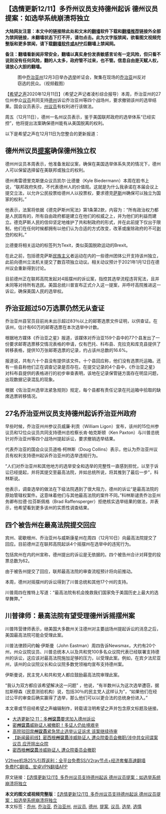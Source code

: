  <h2>【选情更新12/11】多乔州议员支持德州起诉 德州议员提案：如选举系统崩溃将独立</h2> <p class="notice"><b>大陆网友注意：本文中的链接除此处和文末的<a href="https://github.com/bannedbook/fanqiang" >翻墙</a>软件下载和<a href="https://github.com/killgcd/justmysocks/blob/master/README.md">翻墙推荐</a>链接外全部为禁网链接，未翻墙状态下打不开，请勿点击。此为文字版禁闻，欲看图文视频完整版和更多禁闻，请下载<a href="https://github.com/bannedbook/fanqiang">翻墙软件或APP</a>后翻墙上禁闻网。</p><p>备注：翻墙看新闻非常安全，翻墙以真实身份发表敏感言论有一定风险，但只看不说则没有任何风险，翻的人太多，政府管不过来，也不管。信息自由是天赋人权，请放心大胆的翻墙。</b></p>  <div class="entry"> <figure><figcaption>图中<a href="https://www.bannedbook.org/bnews/tag/%e4%b9%94%e6%b2%bb%e4%ba%9a%e5%b7%9e/" class="st_tag internal_tag" rel="tag" title="标签 乔治亚州 下的日志">乔治亚州</a>12月3日举办<a href="https://www.bannedbook.org/bnews/tag/%e9%80%89%e4%b8%be/" class="st_tag internal_tag" rel="tag" title="标签 选举 下的日志">选举</a>听证会，聚集在现场的<a href="https://www.bannedbook.org/bnews/tag/%E4%B9%94%E6%B2%BB%E4%BA%9A/" class="st_tag internal_tag" rel="tag" title="标签 乔治亚 下的日志">乔治亚</a>州反对窃选的民众。（视频截图）</figcaption></figure> <p>【<span class='wp_keywordlink_affiliate'><a href="https://www.soundofhope.org" title="希望之声" target="_blank">希望之声</a></span>2020年12月11日】（希望之声记者凌杉综合报导）本周，乔治亚州的27位州参众<a href="https://www.bannedbook.org/bnews/tag/%e8%ae%ae%e5%91%98/" class="st_tag internal_tag" rel="tag" title="标签 议员 下的日志">议员</a>共同支持<a href="https://www.bannedbook.org/bnews/tag/%e5%be%b7%e5%b7%9e/" class="st_tag internal_tag" rel="tag" title="标签 德州 下的日志">德州</a>诉讼乔治亚州等四个战场州，要求撤销该州的选举结果。国会议员表示，<a href="https://www.bannedbook.org/bnews/tag/%e5%b7%9e%e8%ae%ae%e5%91%98/" class="st_tag internal_tag" rel="tag" title="标签 州议员 下的日志">州议员</a>有权利进行该做法。</p> <p>周五（12月11日），德州一名州议员表示，鉴于美国联邦政府的选举体系“已经实控”，他将提出法案确保德州能有从美国脱离的权利。</p> <p>以下是希望之声在12月11日为您整合的更新报道：</p> <h2>德州州议员<a href="https://www.bannedbook.org/bnews/tag/%E6%8F%90%E6%A1%88/" class="st_tag internal_tag" rel="tag" title="标签 提案 下的日志">提案</a>确保德州独立权</h2> <p>德州州议员本周表示，他准备发起议案，确保在美国选举体系失灵的情况下，德州人可以保留选择留在美联邦或独立的权利。</p> <p>德州弗雷德里克斯堡众议员凯尔·比德曼（Kyle Biedermann）本周在脸书上说，“联邦政府失控，不代表德州人的价值观。这就是为什么我承诺在本届会议上提交立法，以允许公民投票给德州人以投票权，要求德克<span class='wp_keywordlink'><a href="https://www.bannedbook.org/forum5/topic42.html" title="萨斯、诚信与自救" target="_blank">萨斯</a></span>州确保可以独立为国家的权利。”</p> <p>他表示，法案将依据《德克萨斯州宪法》第1条第2款，内容为：“所有政治权力都是人民固有的，所有自由政府都是建立在他们的权威之上，并为他们的利益而建立。德克萨斯人民的信仰坚定地维护了共和制政府的形式，并在此前提下仅出于限制，他们在任何时候都拥有以他们认为合适的方式改变，改革或废除政府的不可<span class='wp_keywordlink'><a href="https://www.bannedbook.org/forum2/topic21.html" title="《剥夺》 黄建民 著" target="_blank">剥夺</a></span>的权利。”</p> <p>比德曼将相关运动的标签列为Texit，类似英国脱欧运动的Brexit。</p>  <p>在此之前，包括德克萨斯<span class='wp_keywordlink'><a href="https://www.bannedbook.org/forum11/topic333.html" title="禁片：民族主义和三座大山" target="_blank">民族主义</a></span>者运动在内的一些德州团体公开支持该州独立，此前向德州立法机关提交了数百项独立动议。相关动议预计于2021年1月12日在德州议会重新得到讨论。</p> <p>目前德州正在联邦高院发起对4摇摆州的诉讼案，指控其选举流程违背宪法，且并未同等对待所有选民。美国总统川普宣布正式介入这一提案，并呼吁高院推进这一诉讼，确保美国人民的选举权。</p> <h2>乔治亚超过50万选票仍然无从查证</h2> <p>乔治亚州县官员目前尚未出示超过83％以上的邮寄选票文件证明，以供查证。在该州，估计有60万的邮寄选票在本次选举中计数。</p> <p>根据地方媒体《乔治亚之星》报道，该媒体对乔治亚159个县中的77个县发出了一份要求邮寄选票移交情况表格的申请，仅有巴托、科布县、克拉克和库克县提供了转移表格，提供10万张邮寄选票的记录，约占该州总数的16.6%。</p> <p>报道说，共有六十个县没有提供该文件。十个县回应称，他们没有选票托运箱。还有一些县称他们正在调查记录是否存在。在提交记录的4个县中，《乔治亚之星》对科布县提供的表格进行的初步审查表明，该地在记录保管链方面存在明显问题，出现数据记录混乱的现象。</p> <p>根据《佐治亚州选举法紧急规则》规定，每个县都有责任记录在托运箱中拾取的缺席选票转移情况。</p> <h2>27名乔治亚州议员支持德州起诉乔治亚州政府</h2> <p>早些时候，乔治亚州州参议员威廉·利贡（William Ligon）宣布，该州的15位州参议员和12位众议员共同支持德州总检察长肯·帕克斯顿（Ken Paxton）与川普总统针对乔治亚州等四个战场州提起诉讼，要求撤销选举结果。</p>  <p>代表乔治亚的国会众议员道格·柯林斯（Doug Collins）表示，他认为乔治亚州议员有权利支持德州起诉乔治亚州的选举违规行为。</p> <p>“人们对乔治亚州和其他地方的选举安全和选举的完整性一直感到担忧，以至于诉讼已经提起，并将其提交至最高法院，并如总统所说，将其推到了最后一步”，科林斯说。</p> <p>他表示，调查选举的做法在下级法院遇到了很大阻力，德州的诉讼“是最高法院的原始管辖权案件。这意味着他们与其他最高法院的案件不同。”科林斯谴责乔治亚州务卿布拉德·拉芬斯佩格（Brad Raffensperger）拒绝核实选举结果的做法，并表示，他希望看到更多该州的实质性调查结果。</p> <h2>四个被告州在最高法院提交回应</h2> <p>宾州、密歇根州、乔治亚州与威斯康星州在周四（12月10日）向最高法院提交了回应。目前德州正在联邦高院起诉4个摇摆州在选举中的违宪行为。</p> <p>包括宾州在内的州宣称，德州提出的诉讼是无依据的。四个被告州合计对拜登的投票总数为62。</p> <p>由于被告州提交了回应，联邦最高法院的审查流程预计将向前推动。</p> <p>本周，德州对摇摆州的诉讼得到了川普总统和其他17个州的支持。</p>  <p>川普周四在推特上写道：“最高法院有机会挽救我们国家免于美国历史上最大的选举舞弊。”</p> <h2>川普律师：最高法院有望受理德州诉摇摆州案</h2> <p>川普阵营律师表示，继美国大多数州关注德州对主要战场州提起诉讼的消息之后，美国最高法院可能会受理此案。</p> <p>川普法律顾问约翰·伊斯曼（John Eastman）周四告诉Newsmax，大约有20个州，州众议院议员、川普总统本人以及共和党100多名众议院代表已经联署支持德州的诉讼，这应该对最高法院施加足够的压力，以受理此案。例如，在宾夕法尼亚州，该州的众议院议长和众议院多数党领袖均宣布支持德州案。</p> <p>伊斯曼说，民主党人和共和党人都应鼓励最高法院审理此案。</p> <p>“我认为双方都应该希望解决这一问题” ，他说，“有半数州认为这次选举遭窃，据拉斯穆森（民意测验机构）说，包括30％的民主党人这样认为”，“如果他们在经过公平的审查后确实赢得了选举，那么他们可以以更合法的总统身份进入。”</p> <p>本文章或节目经希望之声编辑制作，转载请注明希望之声并包含原文标题及链接。</p> <ul class='op-related-articles' title='相关阅读'> <li><a href='https://www.bannedbook.org/bnews/cbnews/20201211/1445956.html' target='_blank'>大选更新12·11：多<b>州议员</b>要求加入德州诉讼</a></li> <li><a href='https://www.bannedbook.org/bnews/taiwannews/20201211/1445772.html' target='_blank'>密<b>州议员</b>威胁证人被撤职！多证人仍处境艰辛</a></li> <li><a href='https://www.bannedbook.org/bnews/comments/20201211/1445598.html' target='_blank'>高院驳回宾<b>州议员</b>紧急禁止选举认证诉求 该案继续待审</a></li> <li><a href='https://www.bannedbook.org/bnews/bannedvideo/20201210/1445406.html' target='_blank'>【新闻最前线】密西根<b>州议员</b>涉威胁证人 遭众院委员会撤职/涉中共女间谍案议员 应开除出众院</a></li> <li><a href='https://www.bannedbook.org/bnews/taiwannews/20201210/1445285.html' target='_blank'>密西根<b>州议员</b>涉威胁证人 遭众院委员会撤职</a></li> </ul> <p class="texttj"> <a href="https://github.com/bannedbook/fanqiang/wiki/V2ray%E6%9C%BA%E5%9C%BA" target="_blank">V2free机场25%引荐返利：全平台免费SS/V2ray节点+经济套餐高速翻墙</a><br/> <a href="https://github.com/bannedbook/fanqiang/wiki/%E7%A6%81%E9%97%BB%E7%BD%91%E5%AE%89%E5%8D%93%E7%BF%BB%E5%A2%99%E6%96%B0%E9%97%BBAPP" target="_blank">免费PC翻墙、安卓VPN翻墙APP</a></p><p>原文链接：<a class="src_link"  href="https://www.soundofhope.org/post/452623" target="_blank">【选情更新12/11】多乔州议员支持德州起诉 德州议员提案：如选举系统崩溃将独立</a></p> <a name='sharetosocial'></a>       <div><b>本文的图文或视频完整版</b>：<a href='https://www.bannedbook.org/bnews/comments/20201212/1446020.html'>【选情更新12/11】多乔州议员支持德州起诉 德州议员提案：如选举系统崩溃将独立</a></div>  </div><!--END ENTRY--> <div class="postfooter"> <div>本文标签：<a href="https://www.bannedbook.org/bnews/tag/%E4%B9%94%E5%B7%9E/" rel="tag">乔州</a>, <a href="https://www.bannedbook.org/bnews/tag/%E4%B9%94%E6%B2%BB%E4%BA%9A/" rel="tag">乔治亚</a>, <a href="https://www.bannedbook.org/bnews/tag/%e4%b9%94%e6%b2%bb%e4%ba%9a%e5%b7%9e/" rel="tag">乔治亚州</a>, <a href="https://www.bannedbook.org/bnews/tag/%e5%b7%9e%e8%ae%ae%e5%91%98/" rel="tag">州议员</a>, <a href="https://www.bannedbook.org/bnews/tag/%e5%be%b7%e5%b7%9e/" rel="tag">德州</a>, <a href="https://www.bannedbook.org/bnews/tag/%E6%8F%90%E6%A1%88/" rel="tag">提案</a>, <a href="https://www.bannedbook.org/bnews/tag/%e8%ae%ae%e5%91%98/" rel="tag">议员</a>, <a href="https://www.bannedbook.org/bnews/tag/%e9%80%89%e4%b8%be/" rel="tag">选举</a>, <a href="https://www.bannedbook.org/bnews/tag/%E9%80%89%E6%83%85/" rel="tag">选情</a></div>  </div><!--END POSTFOOTER--> 